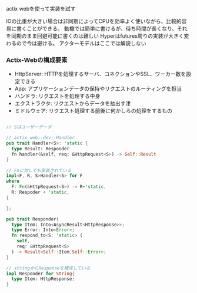 actix webを使って実装を試す

IOの比重が大きい場合は非同期によってCPUを効率よく使いながら、比較的容易に書くことができる。
動機では簡単に書けるが、待ち時間が長くなり、それを同期のまま回避可能に書くのは難しい
Hyperはfutures周りの実装が大きく変わるので今は避ける。
アクターモデルはここでは解説しない


### Actix-Webの構成要素
- HttpServer: HTTPを処理するサーバ、コネクションやSSL、ワーカー数を設定できる
- App: アプリケーションデータの保持やリクエストのルーティングを担当
- ハンドラ: リクエストを処理する中身
- エクストラクタ: リクエストからデータを抽出す津
- ミドルウェア: リクエスト処理する前後に何かしらの処理をするもの


```rs

// Sはユーザーデータ

// actix_web::dev::Handler
pub trait Handler<S>: 'static {
  type Result: Responder
  fn handler(&self, req: &HttpRequest<S>) -> Self::Result
}

// Fnに対しても実装されている
impl<F, R, S>Handler<S> for F 
where
  F: Fn(&HttpRequest<S>) -> R+'static,
  R: Respoder + 'static,
{

};

pub trait Responder{
  type Item: Into<AsyncResult<HttpResponse>>;
  type Error: Into<Error>;
  fn respond_to<S: 'static> (
    self,
    req: &HttpRequest<S>
  ) -> Result<Self::Item,Self::Error>;
}

// stringからResponseを構成している
impl Responder for String{
  type Item: HttpResponse;
}

```
